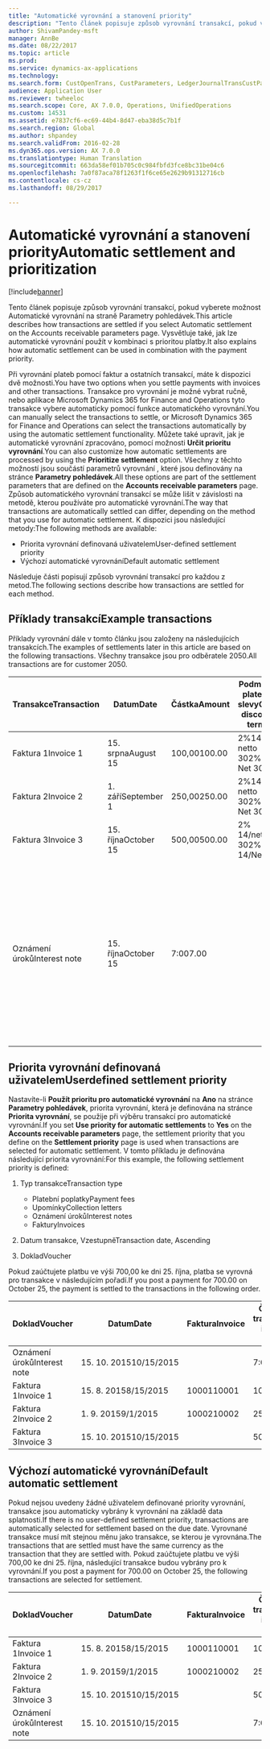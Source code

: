 ```yaml
---
title: "Automatické vyrovnání a stanovení priority"
description: "Tento článek popisuje způsob vyrovnání transakcí, pokud vyberete možnost Automatické vyrovnání na straně Parametry pohledávek. Vysvětluje také, jak lze automatické vyrovnání použít v kombinaci s prioritou platby."
author: ShivamPandey-msft
manager: AnnBe
ms.date: 08/22/2017
ms.topic: article
ms.prod: 
ms.service: dynamics-ax-applications
ms.technology: 
ms.search.form: CustOpenTrans, CustParameters, LedgerJournalTransCustPaym
audience: Application User
ms.reviewer: twheeloc
ms.search.scope: Core, AX 7.0.0, Operations, UnifiedOperations
ms.custom: 14531
ms.assetid: e7837cf6-ec69-44b4-8d47-eba38d5c7b1f
ms.search.region: Global
ms.author: shpandey
ms.search.validFrom: 2016-02-28
ms.dyn365.ops.version: AX 7.0.0
ms.translationtype: Human Translation
ms.sourcegitcommit: 663da58ef01b705c0c984fbfd3fce8bc31be04c6
ms.openlocfilehash: 7a0f87aca78f1263f1f6ce65e2629b91312716cb
ms.contentlocale: cs-cz
ms.lasthandoff: 08/29/2017

---
```


# <a name="automatic-settlement-and-prioritization"></a><span data-ttu-id="c7edc-104">Automatické vyrovnání a stanovení priority</span><span class="sxs-lookup"><span data-stu-id="c7edc-104">Automatic settlement and prioritization</span></span>

[!include[banner](../includes/banner.md)]


<span data-ttu-id="c7edc-105">Tento článek popisuje způsob vyrovnání transakcí, pokud vyberete možnost Automatické vyrovnání na straně Parametry pohledávek.</span><span class="sxs-lookup"><span data-stu-id="c7edc-105">This article describes how transactions are settled if you select Automatic settlement on the Accounts receivable parameters page.</span></span> <span data-ttu-id="c7edc-106">Vysvětluje také, jak lze automatické vyrovnání použít v kombinaci s prioritou platby.</span><span class="sxs-lookup"><span data-stu-id="c7edc-106">It also explains how automatic settlement can be used in combination with the payment priority.</span></span>

<span data-ttu-id="c7edc-107">Při vyrovnání plateb pomocí faktur a ostatních transakcí, máte k dispozici dvě možnosti.</span><span class="sxs-lookup"><span data-stu-id="c7edc-107">You have two options when you settle payments with invoices and other transactions.</span></span> <span data-ttu-id="c7edc-108">Transakce pro vyrovnání je možné vybrat ručně, nebo aplikace Microsoft Dynamics 365 for Finance and Operations tyto transakce vybere automaticky pomocí funkce automatického vyrovnání.</span><span class="sxs-lookup"><span data-stu-id="c7edc-108">You can manually select the transactions to settle, or Microsoft Dynamics 365 for Finance and Operations can select the transactions automatically by using the automatic settlement functionality.</span></span> <span data-ttu-id="c7edc-109">Můžete také upravit, jak je automatické vyrovnání zpracováno, pomocí možnosti **Určit prioritu vyrovnání**.</span><span class="sxs-lookup"><span data-stu-id="c7edc-109">You can also customize how automatic settlements are processed by using the **Prioritize settlement** option.</span></span> <span data-ttu-id="c7edc-110">Všechny z těchto možností jsou součástí parametrů vyrovnání , které jsou definovány na stránce **Parametry pohledávek**.</span><span class="sxs-lookup"><span data-stu-id="c7edc-110">All these options are part of the settlement parameters that are defined on the **Accounts receivable parameters** page.</span></span> <span data-ttu-id="c7edc-111">Způsob automatického vyrovnání transakcí se může lišit v závislosti na metodě, kterou používáte pro automatické vyrovnání.</span><span class="sxs-lookup"><span data-stu-id="c7edc-111">The way that transactions are automatically settled can differ, depending on the method that you use for automatic settlement.</span></span> <span data-ttu-id="c7edc-112">K dispozici jsou následující metody:</span><span class="sxs-lookup"><span data-stu-id="c7edc-112">The following methods are available:</span></span>

-   <span data-ttu-id="c7edc-113">Priorita vyrovnání definovaná uživatelem</span><span class="sxs-lookup"><span data-stu-id="c7edc-113">User-defined settlement priority</span></span>
-   <span data-ttu-id="c7edc-114">Výchozí automatické vyrovnání</span><span class="sxs-lookup"><span data-stu-id="c7edc-114">Default automatic settlement</span></span>

<span data-ttu-id="c7edc-115">Následuje části popisují způsob vyrovnání transakcí pro každou z metod.</span><span class="sxs-lookup"><span data-stu-id="c7edc-115">The following sections describe how transactions are settled for each method.</span></span>

## <a name="example-transactions"></a><span data-ttu-id="c7edc-116">Příklady transakcí</span><span class="sxs-lookup"><span data-stu-id="c7edc-116">Example transactions</span></span>
<span data-ttu-id="c7edc-117">Příklady vyrovnání dále v tomto článku jsou založeny na následujících transakcích.</span><span class="sxs-lookup"><span data-stu-id="c7edc-117">The examples of settlements later in this article are based on the following transactions.</span></span> <span data-ttu-id="c7edc-118">Všechny transakce jsou pro odběratele 2050.</span><span class="sxs-lookup"><span data-stu-id="c7edc-118">All transactions are for customer 2050.</span></span>

| <span data-ttu-id="c7edc-119">Transakce</span><span class="sxs-lookup"><span data-stu-id="c7edc-119">Transaction</span></span>   | <span data-ttu-id="c7edc-120">Datum</span><span class="sxs-lookup"><span data-stu-id="c7edc-120">Date</span></span>        | <span data-ttu-id="c7edc-121">Částka</span><span class="sxs-lookup"><span data-stu-id="c7edc-121">Amount</span></span> | <span data-ttu-id="c7edc-122">Podmínky platební slevy</span><span class="sxs-lookup"><span data-stu-id="c7edc-122">Cash discount terms</span></span> | <span data-ttu-id="c7edc-123">Datum platební slevy</span><span class="sxs-lookup"><span data-stu-id="c7edc-123">Cash discount date</span></span> | <span data-ttu-id="c7edc-124">Poznámky</span><span class="sxs-lookup"><span data-stu-id="c7edc-124">Comments</span></span>                                                                                                                                                                                      |
|---------------|-------------|--------|---------------------|--------------------|-----------------------------------------------------------------------------------------------------------------------------------------------------------------------------------------------|
| <span data-ttu-id="c7edc-125">Faktura 1</span><span class="sxs-lookup"><span data-stu-id="c7edc-125">Invoice 1</span></span>     | <span data-ttu-id="c7edc-126">15. srpna</span><span class="sxs-lookup"><span data-stu-id="c7edc-126">August 15</span></span>   | <span data-ttu-id="c7edc-127">100,00</span><span class="sxs-lookup"><span data-stu-id="c7edc-127">100.00</span></span> | <span data-ttu-id="c7edc-128">2%14, netto 30</span><span class="sxs-lookup"><span data-stu-id="c7edc-128">2%14, Net 30</span></span>        | <span data-ttu-id="c7edc-129">29. srpna</span><span class="sxs-lookup"><span data-stu-id="c7edc-129">August 29</span></span>          |                                                                                                                                                                                               |
| <span data-ttu-id="c7edc-130">Faktura 2</span><span class="sxs-lookup"><span data-stu-id="c7edc-130">Invoice 2</span></span>     | <span data-ttu-id="c7edc-131">1. září</span><span class="sxs-lookup"><span data-stu-id="c7edc-131">September 1</span></span> | <span data-ttu-id="c7edc-132">250,00</span><span class="sxs-lookup"><span data-stu-id="c7edc-132">250.00</span></span> | <span data-ttu-id="c7edc-133">2%14, netto 30</span><span class="sxs-lookup"><span data-stu-id="c7edc-133">2%14, Net 30</span></span>        | <span data-ttu-id="c7edc-134">15. září</span><span class="sxs-lookup"><span data-stu-id="c7edc-134">September 15</span></span>       |                                                                                                                                                                                               |
| <span data-ttu-id="c7edc-135">Faktura 3</span><span class="sxs-lookup"><span data-stu-id="c7edc-135">Invoice 3</span></span>     | <span data-ttu-id="c7edc-136">15. října</span><span class="sxs-lookup"><span data-stu-id="c7edc-136">October 15</span></span>  | <span data-ttu-id="c7edc-137">500,00</span><span class="sxs-lookup"><span data-stu-id="c7edc-137">500.00</span></span> | <span data-ttu-id="c7edc-138">2% 14/netto 30</span><span class="sxs-lookup"><span data-stu-id="c7edc-138">2% 14/Net 30</span></span>        | <span data-ttu-id="c7edc-139">29. října</span><span class="sxs-lookup"><span data-stu-id="c7edc-139">October 29</span></span>         |                                                                                                                                                                                               |
| <span data-ttu-id="c7edc-140">Oznámení úroků</span><span class="sxs-lookup"><span data-stu-id="c7edc-140">Interest note</span></span> | <span data-ttu-id="c7edc-141">15. října</span><span class="sxs-lookup"><span data-stu-id="c7edc-141">October 15</span></span>  | <span data-ttu-id="c7edc-142">7:00</span><span class="sxs-lookup"><span data-stu-id="c7edc-142">7.00</span></span>   |                     |                    | <span data-ttu-id="c7edc-143">Toto oznámení úroků je pro fakturu 1 a fakturu 2.</span><span class="sxs-lookup"><span data-stu-id="c7edc-143">This interest note is for invoice 1 and invoice 2.</span></span> <span data-ttu-id="c7edc-144">Částka se počítá jako 2% úrok z částek, které jsou 30 nebo více dnů po splatnosti.</span><span class="sxs-lookup"><span data-stu-id="c7edc-144">The amount is calculated as 2-percent interest on amounts that are 30 or more days past due.</span></span> <span data-ttu-id="c7edc-145">Například 0,02 × (100,00 + 250,00) = 7,00.</span><span class="sxs-lookup"><span data-stu-id="c7edc-145">For example, 0.02 × (100.00 + 250.00) = 7.00.</span></span> |

## <a name="userdefined-settlement-priority"></a><span data-ttu-id="c7edc-146">Priorita vyrovnání definovaná uživatelem</span><span class="sxs-lookup"><span data-stu-id="c7edc-146">Userdefined settlement priority</span></span>
<span data-ttu-id="c7edc-147">Nastavíte-li **Použít prioritu pro automatické vyrovnání** na **Ano** na stránce **Parametry pohledávek**, priorita vyrovnání, která je definována na stránce **Priorita vyrovnání**, se použije při výběru transakcí pro automatické vyrovnání.</span><span class="sxs-lookup"><span data-stu-id="c7edc-147">If you set **Use priority for automatic settlements** to **Yes** on the **Accounts receivable parameters** page, the settlement priority that you define on the **Settlement priority** page is used when transactions are selected for automatic settlement.</span></span> <span data-ttu-id="c7edc-148">V tomto příkladu je definována následující priorita vyrovnání:</span><span class="sxs-lookup"><span data-stu-id="c7edc-148">For this example, the following settlement priority is defined:</span></span>

1.  <span data-ttu-id="c7edc-149">Typ transakce</span><span class="sxs-lookup"><span data-stu-id="c7edc-149">Transaction type</span></span>
    -   <span data-ttu-id="c7edc-150">Platební poplatky</span><span class="sxs-lookup"><span data-stu-id="c7edc-150">Payment fees</span></span>
    -   <span data-ttu-id="c7edc-151">Upomínky</span><span class="sxs-lookup"><span data-stu-id="c7edc-151">Collection letters</span></span>
    -   <span data-ttu-id="c7edc-152">Oznámení úroků</span><span class="sxs-lookup"><span data-stu-id="c7edc-152">Interest notes</span></span>
    -   <span data-ttu-id="c7edc-153">Faktury</span><span class="sxs-lookup"><span data-stu-id="c7edc-153">Invoices</span></span>

2.  <span data-ttu-id="c7edc-154">Datum transakce, Vzestupně</span><span class="sxs-lookup"><span data-stu-id="c7edc-154">Transaction date, Ascending</span></span>
3.  <span data-ttu-id="c7edc-155">Doklad</span><span class="sxs-lookup"><span data-stu-id="c7edc-155">Voucher</span></span>

<span data-ttu-id="c7edc-156">Pokud zaúčtujete platbu ve výši 700,00 ke dni 25. října, platba se vyrovná pro transakce v následujícím pořadí.</span><span class="sxs-lookup"><span data-stu-id="c7edc-156">If you post a payment for 700.00 on October 25, the payment is settled to the transactions in the following order.</span></span>

| <span data-ttu-id="c7edc-157">Doklad</span><span class="sxs-lookup"><span data-stu-id="c7edc-157">Voucher</span></span>       | <span data-ttu-id="c7edc-158">Datum</span><span class="sxs-lookup"><span data-stu-id="c7edc-158">Date</span></span>       | <span data-ttu-id="c7edc-159">Faktura</span><span class="sxs-lookup"><span data-stu-id="c7edc-159">Invoice</span></span> | <span data-ttu-id="c7edc-160">Částka v měně transakce</span><span class="sxs-lookup"><span data-stu-id="c7edc-160">Amount in transaction currency</span></span> | <span data-ttu-id="c7edc-161">Částka k vyrovnání</span><span class="sxs-lookup"><span data-stu-id="c7edc-161">Amount to settle</span></span> | <span data-ttu-id="c7edc-162">Zůstatek</span><span class="sxs-lookup"><span data-stu-id="c7edc-162">Balance</span></span> | <span data-ttu-id="c7edc-163">Měna</span><span class="sxs-lookup"><span data-stu-id="c7edc-163">Currency</span></span> |
|---------------|------------|---------|--------------------------------|------------------|---------|----------|
| <span data-ttu-id="c7edc-164">Oznámení úroků</span><span class="sxs-lookup"><span data-stu-id="c7edc-164">Interest note</span></span> | <span data-ttu-id="c7edc-165">15. 10. 2015</span><span class="sxs-lookup"><span data-stu-id="c7edc-165">10/15/2015</span></span> |         | <span data-ttu-id="c7edc-166">7:00</span><span class="sxs-lookup"><span data-stu-id="c7edc-166">7.00</span></span>                           | <span data-ttu-id="c7edc-167">7:00</span><span class="sxs-lookup"><span data-stu-id="c7edc-167">7.00</span></span>             | <span data-ttu-id="c7edc-168">0,00</span><span class="sxs-lookup"><span data-stu-id="c7edc-168">0.00</span></span>    | <span data-ttu-id="c7edc-169">USD</span><span class="sxs-lookup"><span data-stu-id="c7edc-169">USD</span></span>      |
| <span data-ttu-id="c7edc-170">Faktura 1</span><span class="sxs-lookup"><span data-stu-id="c7edc-170">Invoice 1</span></span>     | <span data-ttu-id="c7edc-171">15. 8. 2015</span><span class="sxs-lookup"><span data-stu-id="c7edc-171">8/15/2015</span></span>  | <span data-ttu-id="c7edc-172">10001</span><span class="sxs-lookup"><span data-stu-id="c7edc-172">10001</span></span>   | <span data-ttu-id="c7edc-173">100,00</span><span class="sxs-lookup"><span data-stu-id="c7edc-173">100.00</span></span>                         | <span data-ttu-id="c7edc-174">100,00</span><span class="sxs-lookup"><span data-stu-id="c7edc-174">100.00</span></span>           | <span data-ttu-id="c7edc-175">0,00</span><span class="sxs-lookup"><span data-stu-id="c7edc-175">0.00</span></span>    | <span data-ttu-id="c7edc-176">USD</span><span class="sxs-lookup"><span data-stu-id="c7edc-176">USD</span></span>      |
| <span data-ttu-id="c7edc-177">Faktura 2</span><span class="sxs-lookup"><span data-stu-id="c7edc-177">Invoice 2</span></span>     | <span data-ttu-id="c7edc-178">1. 9. 2015</span><span class="sxs-lookup"><span data-stu-id="c7edc-178">9/1/2015</span></span>   | <span data-ttu-id="c7edc-179">10002</span><span class="sxs-lookup"><span data-stu-id="c7edc-179">10002</span></span>   | <span data-ttu-id="c7edc-180">250,00</span><span class="sxs-lookup"><span data-stu-id="c7edc-180">250.00</span></span>                         | <span data-ttu-id="c7edc-181">250,00</span><span class="sxs-lookup"><span data-stu-id="c7edc-181">250.00</span></span>           | <span data-ttu-id="c7edc-182">0,00</span><span class="sxs-lookup"><span data-stu-id="c7edc-182">0.00</span></span>    | <span data-ttu-id="c7edc-183">USD</span><span class="sxs-lookup"><span data-stu-id="c7edc-183">USD</span></span>      |
| <span data-ttu-id="c7edc-184">Faktura 3</span><span class="sxs-lookup"><span data-stu-id="c7edc-184">Invoice 3</span></span>     | <span data-ttu-id="c7edc-185">15. 10. 2015</span><span class="sxs-lookup"><span data-stu-id="c7edc-185">10/15/2015</span></span> |         | <span data-ttu-id="c7edc-186">500,00</span><span class="sxs-lookup"><span data-stu-id="c7edc-186">500.00</span></span>                         | <span data-ttu-id="c7edc-187">343,00</span><span class="sxs-lookup"><span data-stu-id="c7edc-187">343.00</span></span>           | <span data-ttu-id="c7edc-188">157,00</span><span class="sxs-lookup"><span data-stu-id="c7edc-188">157.00</span></span>  | <span data-ttu-id="c7edc-189">USD</span><span class="sxs-lookup"><span data-stu-id="c7edc-189">USD</span></span>      |

## <a name="default-automatic-settlement"></a><span data-ttu-id="c7edc-190">Výchozí automatické vyrovnání</span><span class="sxs-lookup"><span data-stu-id="c7edc-190">Default automatic settlement</span></span>
<span data-ttu-id="c7edc-191">Pokud nejsou uvedeny žádné uživatelem definované priority vyrovnání, transakce jsou automaticky vybrány k vyrovnání na základě data splatnosti.</span><span class="sxs-lookup"><span data-stu-id="c7edc-191">If there is no user-defined settlement priority, transactions are automatically selected for settlement based on the due date.</span></span> <span data-ttu-id="c7edc-192">Vyrovnané transakce musí mít stejnou měnu jako transakce, se kterou je vyrovnána.</span><span class="sxs-lookup"><span data-stu-id="c7edc-192">The transactions that are settled must have the same currency as the transaction that they are settled with.</span></span> <span data-ttu-id="c7edc-193">Pokud zaúčtujete platbu ve výši 700,00 ke dni 25. října, následující transakce budou vybrány pro k vyrovnání.</span><span class="sxs-lookup"><span data-stu-id="c7edc-193">If you post a payment for 700.00 on October 25, the following transactions are selected for settlement.</span></span>

| <span data-ttu-id="c7edc-194">Doklad</span><span class="sxs-lookup"><span data-stu-id="c7edc-194">Voucher</span></span>       | <span data-ttu-id="c7edc-195">Datum</span><span class="sxs-lookup"><span data-stu-id="c7edc-195">Date</span></span>       | <span data-ttu-id="c7edc-196">Faktura</span><span class="sxs-lookup"><span data-stu-id="c7edc-196">Invoice</span></span> | <span data-ttu-id="c7edc-197">Částka v měně transakce</span><span class="sxs-lookup"><span data-stu-id="c7edc-197">Amount in transaction currency</span></span> | <span data-ttu-id="c7edc-198">Částka k vyrovnání</span><span class="sxs-lookup"><span data-stu-id="c7edc-198">Amount to settle</span></span> | <span data-ttu-id="c7edc-199">Zůstatek</span><span class="sxs-lookup"><span data-stu-id="c7edc-199">Balance</span></span> | <span data-ttu-id="c7edc-200">Měna</span><span class="sxs-lookup"><span data-stu-id="c7edc-200">Currency</span></span> |
|---------------|------------|---------|--------------------------------|------------------|---------|----------|
| <span data-ttu-id="c7edc-201">Faktura 1</span><span class="sxs-lookup"><span data-stu-id="c7edc-201">Invoice 1</span></span>     | <span data-ttu-id="c7edc-202">15. 8. 2015</span><span class="sxs-lookup"><span data-stu-id="c7edc-202">8/15/2015</span></span>  | <span data-ttu-id="c7edc-203">10001</span><span class="sxs-lookup"><span data-stu-id="c7edc-203">10001</span></span>   | <span data-ttu-id="c7edc-204">100,00</span><span class="sxs-lookup"><span data-stu-id="c7edc-204">100.00</span></span>                         | <span data-ttu-id="c7edc-205">100,00</span><span class="sxs-lookup"><span data-stu-id="c7edc-205">100.00</span></span>           | <span data-ttu-id="c7edc-206">0,00</span><span class="sxs-lookup"><span data-stu-id="c7edc-206">0.00</span></span>    | <span data-ttu-id="c7edc-207">USD</span><span class="sxs-lookup"><span data-stu-id="c7edc-207">USD</span></span>      |
| <span data-ttu-id="c7edc-208">Faktura 2</span><span class="sxs-lookup"><span data-stu-id="c7edc-208">Invoice 2</span></span>     | <span data-ttu-id="c7edc-209">1. 9. 2015</span><span class="sxs-lookup"><span data-stu-id="c7edc-209">9/1/2015</span></span>   | <span data-ttu-id="c7edc-210">10002</span><span class="sxs-lookup"><span data-stu-id="c7edc-210">10002</span></span>   | <span data-ttu-id="c7edc-211">250,00</span><span class="sxs-lookup"><span data-stu-id="c7edc-211">250.00</span></span>                         | <span data-ttu-id="c7edc-212">250,00</span><span class="sxs-lookup"><span data-stu-id="c7edc-212">250.00</span></span>           | <span data-ttu-id="c7edc-213">0,00</span><span class="sxs-lookup"><span data-stu-id="c7edc-213">0.00</span></span>    | <span data-ttu-id="c7edc-214">USD</span><span class="sxs-lookup"><span data-stu-id="c7edc-214">USD</span></span>      |
| <span data-ttu-id="c7edc-215">Faktura 3</span><span class="sxs-lookup"><span data-stu-id="c7edc-215">Invoice 3</span></span>     | <span data-ttu-id="c7edc-216">15. 10. 2015</span><span class="sxs-lookup"><span data-stu-id="c7edc-216">10/15/2015</span></span> |         | <span data-ttu-id="c7edc-217">500,00</span><span class="sxs-lookup"><span data-stu-id="c7edc-217">500.00</span></span>                         | <span data-ttu-id="c7edc-218">350,00</span><span class="sxs-lookup"><span data-stu-id="c7edc-218">350.00</span></span>           | <span data-ttu-id="c7edc-219">150,00</span><span class="sxs-lookup"><span data-stu-id="c7edc-219">150.00</span></span>  | <span data-ttu-id="c7edc-220">USD</span><span class="sxs-lookup"><span data-stu-id="c7edc-220">USD</span></span>      |
| <span data-ttu-id="c7edc-221">Oznámení úroků</span><span class="sxs-lookup"><span data-stu-id="c7edc-221">Interest note</span></span> | <span data-ttu-id="c7edc-222">15. 10. 2015</span><span class="sxs-lookup"><span data-stu-id="c7edc-222">10/15/2015</span></span> |         | <span data-ttu-id="c7edc-223">7:00</span><span class="sxs-lookup"><span data-stu-id="c7edc-223">7.00</span></span>                           | <span data-ttu-id="c7edc-224">0,00</span><span class="sxs-lookup"><span data-stu-id="c7edc-224">0.00</span></span>             | <span data-ttu-id="c7edc-225">0,00</span><span class="sxs-lookup"><span data-stu-id="c7edc-225">0.00</span></span>    | <span data-ttu-id="c7edc-226">USD</span><span class="sxs-lookup"><span data-stu-id="c7edc-226">USD</span></span>      |






